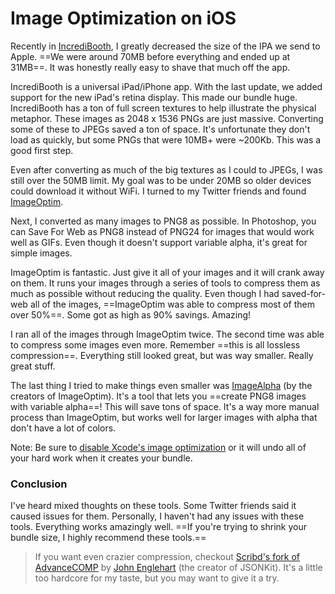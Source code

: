 # Image Optimization on iOS

Recently in [IncrediBooth](http://incredibooth.com/), I greatly decreased the size of the IPA we send to Apple. ==We were around 70MB before everything and ended up at 31MB==. It was honestly really easy to shave that much off the app.

IncrediBooth is a universal iPad/iPhone app. With the last update, we added support for the new iPad's retina display. This made our bundle huge. IncrediBooth has a ton of full screen textures to help illustrate the physical metaphor. These images as 2048 x 1536 PNGs are just massive. Converting some of these to JPEGs saved a ton of space. It's unfortunate they don't load as quickly, but some PNGs that were 10MB+ were ~200Kb. This was a good first step.

Even after converting as much of the big textures as I could to JPEGs, I was still over the 50MB limit. My goal was to be under 20MB so older devices could download it without WiFi. I turned to my Twitter friends and found [ImageOptim](http://imageoptim.com/).

Next, I converted as many images to PNG8 as possible. In Photoshop, you can Save For Web as PNG8 instead of PNG24 for images that would work well as GIFs. Even though it doesn't support variable alpha, it's great for simple images.

ImageOptim is fantastic. Just give it all of your images and it will crank away on them. It runs your images through a series of tools to compress them as much as possible without reducing the quality. Even though I had saved-for-web all of the images, ==ImageOptim was able to compress most of them over 50%==. Some got as high as 90% savings. Amazing!

I ran all of the images through ImageOptim twice. The second time was able to compress some images even more. Remember ==this is all lossless compression==. Everything still looked great, but was way smaller. Really great stuff.

The last thing I tried to make things even smaller was [ImageAlpha](http://pngmini.com/) (by the creators of ImageOptim). It's a tool that lets you ==create PNG8 images with variable alpha==! This will save tons of space. It's a way more manual process than ImageOptim, but works well for larger images with alpha that don't have a lot of colors.

Note: Be sure to [disable Xcode's image optimization](http://imageoptim.com/xcode.html) or it will undo all of your hard work when it creates your bundle.

### Conclusion

I've heard mixed thoughts on these tools. Some Twitter friends said it caused issues for them. Personally, I haven't had any issues with these tools. Everything works amazingly well. ==If you're trying to shrink your bundle size, I highly recommend these tools.==

> If you want even crazier compression, checkout [Scribd's fork of AdvanceCOMP](https://github.com/scribd/advancecomp) by [John Englehart](https://github.com/johnezang) (the creator of JSONKit). It's a little too hardcore for my taste, but you may want to give it a try.
